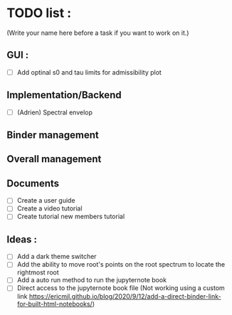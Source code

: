 # TODO list :

(Write your name here before a task if you want to work on it.)

## GUI :

- [ ] Add optinal s0 and tau limits for admissibility plot

## Implementation/Backend

- [ ] (Adrien) Spectral envelop

## Binder management

## Overall management

## Documents

- [ ] Create a user guide
- [ ] Create a video tutorial
- [ ] Create tutorial new members tutorial

## Ideas :

- [ ] Add a dark theme switcher
- [ ] Add the ability to move root's points on the root spectrum to locate the rightmost root
- [ ] Add a auto run method to run the jupyternote book
- [ ] Direct access to the jupyternote book file (Not working using a custom link https://ericmjl.github.io/blog/2020/9/12/add-a-direct-binder-link-for-built-html-notebooks/)
